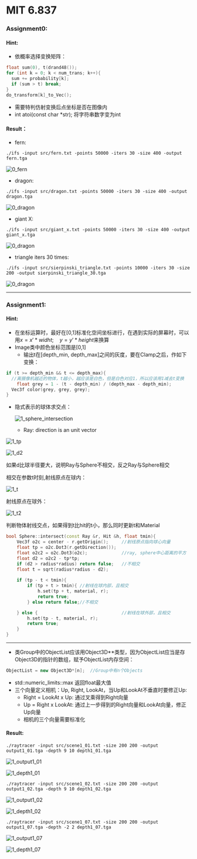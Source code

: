 # MIT 6.837

### Assignment0:

#### Hint:

* 依概率选择变换矩阵：

```c++
float sum(0), t(drand48());
for (int k = 0; k < num_trans; k++){
  sum += probability[k];
  if (sum > t) break;
}
do_transform[k]_to_Vec();
```

* 需要特判仿射变换后点坐标是否在图像内
* int atoi(const char *str); 将字符串数字变为int

#### Result：

* fern:

```shell
./ifs -input src/fern.txt -points 50000 -iters 30 -size 400 -output fern.tga
```

![0_fern](src/0_fern.png)

* dragon:

```shell
./ifs -input src/dragon.txt -points 50000 -iters 30 -size 400 -output dragon.tga
```

![0_dragon](src/0_dragon.png)

* giant X:

```shell
./ifs -input src/giant_x.txt -points 50000 -iters 30 -size 400 -output giant_x.tga
```

![0_dragon](src/0_giant_x.png)

* triangle iters 30 times:

```shell
./ifs -input src/sierpinski_triangle.txt -points 10000 -iters 30 -size 200 -output sierpinski_triangle_30.tga
```

![0_dragon](src/0_sierpinski_triangle_30.png)

---

### Assignment1:

#### Hint:

* 在坐标运算时，最好在[0,1]标准化空间坐标进行，在遇到实际的屏幕时，可以用$x = x' * widht;\quad y = y' * height$来换算
* Image类中颜色坐标范围是[0,1]
  * 输出t在[depth_min, depth_max]之间的灰度，要在Clamp之后，作如下变换：

```c++
if (t >= depth_min && t <= depth_max){
  //离摄像机越近的物体，t越小，越应该是白色，但是白色对应1，所以应该用1减去t变换
	float grey = 1 - (t - depth_min) / (depth_max - depth_min);
  Vec3f color(grey, grey, grey);
}

```

* 隐式表示的球体求交点：

  ![1_sphere_intersection](src/1_sphere_intersection.png)

  * Ray: direction is an unit vector

![1_tp](src/1_tp.png)

![1_d2](src/1_d2.png)

如果d比球半径要大，说明Ray与Sphere不相交，反之Ray与Sphere相交

相交在参数t时刻,射线原点在球内：

![1_t](src/1_t.png)

射线原点在球外：

![1_t2](src/1_t2.png)

判断物体射线交点，如果得到t比hit的t小，那么同时更新t和Material

```c++
bool Sphere::intersect(const Ray &r, Hit &h, float tmin){
    Vec3f o2c = center - r.getOrigin();     //射线原点指向球心向量
    float tp = o2c.Dot3(r.getDirection());
    float o2c2 = o2c.Dot3(o2c);             //ray, sphere中心距离的平方
    float d2 = o2c2 - tp*tp;
    if (d2 > radius*radius) return false;   //不相交
    float t = sqrt(radius*radius - d2);
    
    if (tp - t < tmin){
        if (tp + t > tmin){ //射线在球内部，且相交
            h.set(tp + t, material, r);
            return true;
        } else return false;//不相交

    } else {								//射线在球外部，且相交
        h.set(tp - t, material, r);
        return true;
    }
}
```

---

* 类Group中的ObjectList应该用Object3D**类型，因为ObjectList应当是存Object3D的指针的数组，赋予ObjectList内存空间：

```c++
ObjectList = new Object3D*[n];	//Group中有n个Objects
```

* std::numeric_limits<float>::max 返回float最大值
* 三个向量定义相机：Up, Right, LookAt，当Up和LookAt不垂直时要修正Up:
  * Right = LookAt x Up: 通过叉乘得到Right向量
  * Up = Right x LookAt: 通过上一步得到的Right向量和LookAt向量，修正Up向量
  * 相机的三个向量需要标准化

#### Result:

```shell
./raytracer -input src/scene1_01.txt -size 200 200 -output output1_01.tga -depth 9 10 depth1_01.tga
```

![1_output1_01](src/1_output1_01.png)

![1_depth1_01](src/1_depth1_01.png)

```shell
./raytracer -input src/scene1_02.txt -size 200 200 -output output1_02.tga -depth 9 10 depth1_02.tga
```

![1_output1_02](src/1_output1_02.png)

![1_depth1_02](src/1_depth1_02.png)

```shell
./raytracer -input src/scene1_07.txt -size 200 200 -output output1_07.tga -depth -2 2 depth1_07.tga
```

![1_output1_07](src/1_output1_07.png)

![1_depth1_07](src/1_depth1_07.png)

